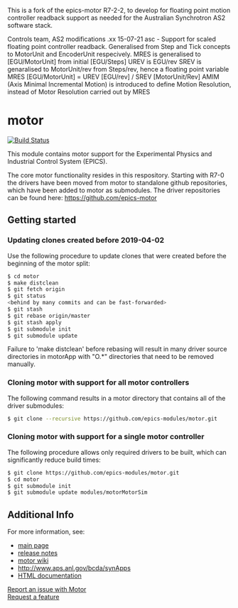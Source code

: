 This is a fork of the epics-motor R7-2-2, to develop for floating point motion controller readback support as needed for the Australian Synchrotron AS2 software stack. 

Controls team, AS2 modifications
 .xx 15-07-21 asc - Support for scaled floating point controller readback. 
                    Generalised from Step and Tick concepts to MotorUnit and EncoderUnit respecively.
                    MRES is generalised to [EGU/MotorUnit] from initial [EGU/Steps]
                    UREV is EGU/rev
                    SREV is genaralised to MotorUnit/rev from Steps/rev, hence a floating point variable 
                    MRES [EGU/MotorUnit] = UREV [EGU/rev] / SREV [MotorUnit/Rev] 
                    AMIM (Axis Minimal Incremental Motion) is introduced to define Motion Resolution, instead of Motor Resolution carried out by MRES


# motor
[![Build Status](https://travis-ci.org/epics-modules/motor.png)](https://travis-ci.org/epics-modules/motor)

This module contains motor support for the Experimental Physics and Industrial Control System (EPICS).

The core motor functionality resides in this respository.  Starting with R7-0 the drivers have been moved from motor to standalone github repositories, which have been added to motor as submodules.  The driver repositories can be found here: https://github.com/epics-motor

## Getting started

### Updating clones created before 2019-04-02
Use the following procedure to update clones that were created before the beginning of the motor split:
```bash
$ cd motor
$ make distclean
$ git fetch origin
$ git status
<behind by many commits and can be fast-forwarded>
$ git stash
$ git rebase origin/master
$ git stash apply
$ git submodule init
$ git submodule update
```
Failure to 'make distclean' before rebasing will result in many driver source directories in motorApp with "O.*" directories that need to be removed manually.

### Cloning motor with support for all motor controllers
The following command results in a motor directory that contains all of the driver submodules:
```bash
$ git clone --recursive https://github.com/epics-modules/motor.git
```

### Cloning motor with support for a single motor controller
The following procedure allows only required drivers to be built, which can significantly reduce build times:
```bash
$ git clone https://github.com/epics-modules/motor.git
$ cd motor
$ git submodule init
$ git submodule update modules/motorMotorSim
```

## Additional Info
For more information, see:
*  [main page](https://epics-modules.github.io/motor)
*  [release notes](https://github.com/epics-modules/motor/blob/master/docs/RELEASE.md)
*  [motor wiki](https://github.com/epics-modules/motor/wiki)
*  http://www.aps.anl.gov/bcda/synApps
*  [HTML documentation](https://github.com/epics-modules/motor/blob/master/docs/README.md)

[Report an issue with Motor](https://github.com/epics-modules/motor/issues/new?title=%20ISSUE%20NAME%20HERE&body=**Describe%20the%20issue**%0A%0A**Steps%20to%20reproduce**%0A1.%20Step%20one%0A2.%20Step%20two%0A3.%20Step%20three%0A%0A**Expected%20behaivour**%0A%0A**Actual%20behaviour**%0A%0A**Build%20Environment**%0AArchitecture:%0AEpics%20Base%20Version:%0ADependent%20Module%20Versions:&labels=bug)  
[Request a feature](https://github.com/epics-modules/motor/issues/new?title=%20FEATURE%20SHORT%20DESCRIPTION&body=**Feature%20Long%20Description**%0A%0A**Why%20should%20this%20be%20added?**%0A&labels=enhancement)

